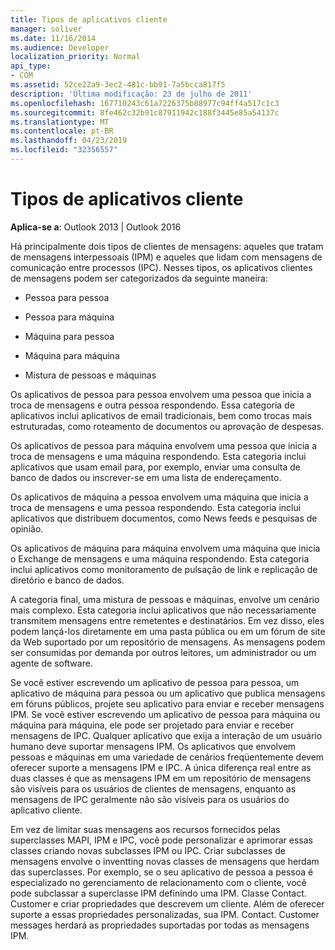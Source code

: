 ```yaml
---
title: Tipos de aplicativos cliente
manager: soliver
ms.date: 11/16/2014
ms.audience: Developer
localization_priority: Normal
api_type:
- COM
ms.assetid: 52ce22a9-3ec2-481c-bb91-7a5bcca817f5
description: 'Última modificação: 23 de julho de 2011'
ms.openlocfilehash: 167710243c61a7226375b88977c94ff4a517c1c3
ms.sourcegitcommit: 8fe462c32b91c87911942c188f3445e85a54137c
ms.translationtype: MT
ms.contentlocale: pt-BR
ms.lasthandoff: 04/23/2019
ms.locfileid: "32356557"
---
```

# <a name="types-of-client-applications"></a>Tipos de aplicativos cliente

  
  
**Aplica-se a**: Outlook 2013 | Outlook 2016 
  
Há principalmente dois tipos de clientes de mensagens: aqueles que tratam de mensagens interpessoais (IPM) e aqueles que lidam com mensagens de comunicação entre processos (IPC). Nesses tipos, os aplicativos clientes de mensagens podem ser categorizados da seguinte maneira:
  
- Pessoa para pessoa
    
- Pessoa para máquina
    
- Máquina para pessoa
    
- Máquina para máquina
    
- Mistura de pessoas e máquinas
    
Os aplicativos de pessoa para pessoa envolvem uma pessoa que inicia a troca de mensagens e outra pessoa respondendo. Essa categoria de aplicativos inclui aplicativos de email tradicionais, bem como trocas mais estruturadas, como roteamento de documentos ou aprovação de despesas.
  
Os aplicativos de pessoa para máquina envolvem uma pessoa que inicia a troca de mensagens e uma máquina respondendo. Esta categoria inclui aplicativos que usam email para, por exemplo, enviar uma consulta de banco de dados ou inscrever-se em uma lista de endereçamento.
  
Os aplicativos de máquina a pessoa envolvem uma máquina que inicia a troca de mensagens e uma pessoa respondendo. Esta categoria inclui aplicativos que distribuem documentos, como News feeds e pesquisas de opinião.
  
Os aplicativos de máquina para máquina envolvem uma máquina que inicia o Exchange de mensagens e uma máquina respondendo. Esta categoria inclui aplicativos como monitoramento de pulsação de link e replicação de diretório e banco de dados.
  
A categoria final, uma mistura de pessoas e máquinas, envolve um cenário mais complexo. Esta categoria inclui aplicativos que não necessariamente transmitem mensagens entre remetentes e destinatários. Em vez disso, eles podem lançá-los diretamente em uma pasta pública ou em um fórum de site da Web suportado por um repositório de mensagens. As mensagens podem ser consumidas por demanda por outros leitores, um administrador ou um agente de software.
  
Se você estiver escrevendo um aplicativo de pessoa para pessoa, um aplicativo de máquina para pessoa ou um aplicativo que publica mensagens em fóruns públicos, projete seu aplicativo para enviar e receber mensagens IPM. Se você estiver escrevendo um aplicativo de pessoa para máquina ou máquina para máquina, ele pode ser projetado para enviar e receber mensagens de IPC. Qualquer aplicativo que exija a interação de um usuário humano deve suportar mensagens IPM. Os aplicativos que envolvem pessoas e máquinas em uma variedade de cenários freqüentemente devem oferecer suporte a mensagens IPM e IPC. A única diferença real entre as duas classes é que as mensagens IPM em um repositório de mensagens são visíveis para os usuários de clientes de mensagens, enquanto as mensagens de IPC geralmente não são visíveis para os usuários do aplicativo cliente. 
  
Em vez de limitar suas mensagens aos recursos fornecidos pelas superclasses MAPI, IPM e IPC, você pode personalizar e aprimorar essas classes criando novas subclasses IPM ou IPC. Criar subclasses de mensagens envolve o inventting novas classes de mensagens que herdam das superclasses. Por exemplo, se o seu aplicativo de pessoa a pessoa é especializado no gerenciamento de relacionamento com o cliente, você pode subclassar a superclasse IPM definindo uma IPM. Classe Contact. Customer e criar propriedades que descrevem um cliente. Além de oferecer suporte a essas propriedades personalizadas, sua IPM. Contact. Customer messages herdará as propriedades suportadas por todas as mensagens IPM.
  

